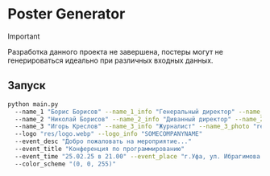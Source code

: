 # Poster Generator
> [!IMPORTANT]
> Разработка данного проекта не завершена, постеры могут не генерироваться идеально при различных входных данных.

## Запуск
```sh
python main.py 
  --name_1 "Борис Борисов" --name_1_info "Генеральный директор" --name_1_photo "res/photo1.png" 
  --name_2 "Николай Борисов" --name_2_info "Диванный директор" --name_2_photo "res/photo2.jpg" 
  --name_3 "Игорь Креслов" --name_3_info "Журналист" --name_3_photo "res/photo3.jpg" 
  --logo "res/logo.webp" --logo_info "SOMECOMPANYNAME" 
  --event_desc "Добро пожаловать на мероприятие..." 
  --event_title "Конференция по программированию" 
  --event_time "25.02.25 в 21.00" --event_place "г.Уфа, ул. Ибрагимова 30"
  --color_scheme "(0, 0, 255)"
```
